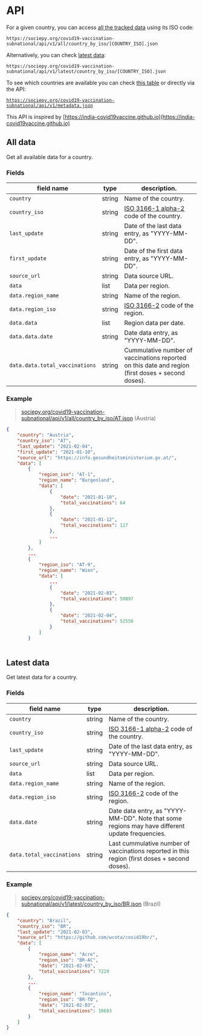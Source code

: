 # API

For a given country, you can access [all the tracked data](#all-data) using its ISO code:

```
https://sociepy.org/covid19-vaccination-subnational/api/v1/all/country_by_iso/[COUNTRY_ISO].json
```

Alternatively, you can check [latest data](#latest-data):

```
https://sociepy.org/covid19-vaccination-subnational/api/v1/latest/country_by_iso/[COUNTRY_ISO].json
```

To see which countries are available you can check [this table](https://sociepy.org/covid19-vaccination-subnational/#data-sources) or directly via the API:

[`https://sociepy.org/covid19-vaccination-subnational/api/v1/metadata.json`](https://sociepy.org/covid19-vaccination-subnational/api/v1/metadata.json)


This API is inspired by [https://india-covid19vaccine.github.io](https://india-covid19vaccine.github.io)

## All data
Get all available data for a country.

### Fields

| field name   | type   | description.                                   |
|--------------|--------|------------------------------------------------|
| `country`      | string | Name of the country.                           |
| `country_iso`  | string | [ISO 3166-1 alpha-2](https://en.wikipedia.org/wiki/ISO_3166-1_alpha-2) code of the country.                |
| `last_update`  | string | Date of the last data entry, as "YYYY-MM-DD".  |
| `first_update` | string | Date of the first data entry, as "YYYY-MM-DD". |
| `source_url`   | string | Data source URL.                               |
| `data`         | list   | Data per region.                          |
| `data.region_name`  | string | Name of the region.  |
| `data.region_iso`  | string | [ISO 3166-2](https://en.wikipedia.org/wiki/ISO_3166-2) code of the region.  |
| `data.data`         | list   | Region data per date.                          |
| `data.data.date`  | string | Date data entry, as "YYYY-MM-DD".  |
| `data.data.total_vaccinations`  | string | Cummulative number of vaccinations reported on this date and region (first doses + second doses).  |

### Example
> [sociepy.org/covid19-vaccination-subnational/api/v1/all/country_by_iso/AT.json](https://sociepy.org/covid19-vaccination-subnational/api/v1/all/country_by_iso/AT.json)
> (Austria)

```json
{
    "country": "Austria",
    "country_iso": "AT",
    "last_update": "2021-02-04",
    "first_update": "2021-01-10",
    "source_url": "https://info.gesundheitsministerium.gv.at/",
    "data": [
        {
            "region_iso": "AT-1",
            "region_name": "Burgenland",
            "data": [
                {
                    "date": "2021-01-10",
                    "total_vaccinations": 64
                },
                {
                    "date": "2021-01-12",
                    "total_vaccinations": 127
                },
                ...
            ]
        },
        ...
        {
            "region_iso": "AT-9",
            "region_name": "Wien",
            "data": [
                ...
                {
                    "date": "2021-02-03",
                    "total_vaccinations": 50897
                },
                {
                    "date": "2021-02-04",
                    "total_vaccinations": 52556
                }
            ]
        }
 
```

## Latest data
Get latest data for a country.

### Fields

| field name   | type   | description.                                   |
|--------------|--------|------------------------------------------------|
| `country`      | string | Name of the country.                           |
| `country_iso`  | string | [ISO 3166-1 alpha-2](https://en.wikipedia.org/wiki/ISO_3166-1_alpha-2) code of the country.                |
| `last_update`  | string | Date of the last data entry, as "YYYY-MM-DD".  |
| `source_url`   | string | Data source URL.                               |
| `data`         | list   | Data per region.                          |
| `data.region_name`  | string | Name of the region.  |
| `data.region_iso`  | string | [ISO 3166-2](https://en.wikipedia.org/wiki/ISO_3166-2) code of the region.  |
| `data.date`  | string | Date data entry, as "YYYY-MM-DD". Note that some regions may have different update frequencies.  |
| `data.total_vaccinations`  | string | Last cummulative number of vaccinations reported in this region (first doses + second doses).  |

### Example
> [sociepy.org/covid19-vaccination-subnational/api/v1/latest/country_by_iso/BR.json](https://sociepy.org/covid19-vaccination-subnational/api/v1/latest/country_by_iso/BR.json)
> (Brazil)

```json
{
    "country": "Brazil",
    "country_iso": "BR",
    "last_update": "2021-02-03",
    "source_url": "https://github.com/wcota/covid19br/",
    "data": [
        {
            "region_name": "Acre",
            "region_iso": "BR-AC",
            "date": "2021-02-03",
            "total_vaccinations": 7229
        },
        ...
        {
            "region_name": "Tocantins",
            "region_iso": "BR-TO",
            "date": "2021-02-03",
            "total_vaccinations": 10683
        }
    ]
}
```